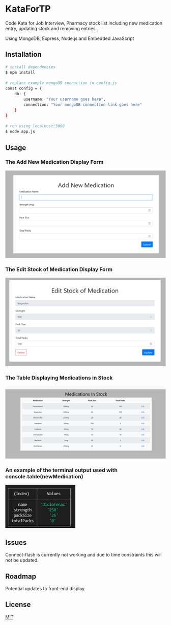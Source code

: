 # KataForTP

Code Kata for Job Interview, Pharmacy stock list including new medication entry, updating stock and removing entries.

Using MongoDB, Express, Node.js and Embedded JavaScript

## Installation

```bash
# install dependencies
$ npm install

# replace example mongoDB connection in config.js
const config = {
    db: {
        username: "Your username goes here",
        connection: "Your mongoDB connection link goes here"
    }
}

# run using localhost:3000
$ node app.js
```

## Usage

### The Add New Medication Display Form

![Alt text](https://github.com/SimbaUni/KataForTP/blob/Screenshots/AddMedicationDisplay.PNG?raw=true)

### The Edit Stock of Medication Display Form

![Alt text](https://github.com/SimbaUni/KataForTP/blob/Screenshots/EditItemDisplay.PNG?raw=true)

### The Table Displaying Medications in Stock

![Alt text](https://github.com/SimbaUni/KataForTP/blob/Screenshots/InStockDisplay.PNG?raw=true)

### An example of the terminal output used with console.table(newMedication)

![Alt text](https://github.com/SimbaUni/KataForTP/blob/ConsoleTable.PNG/ConsoleTable.PNG?raw=true)

## Issues

Connect-flash is currently not working and due to time constraints this will not be updated.

## Roadmap

Potential updates to front-end display.

## License
[MIT](https://choosealicense.com/licenses/mit/)
